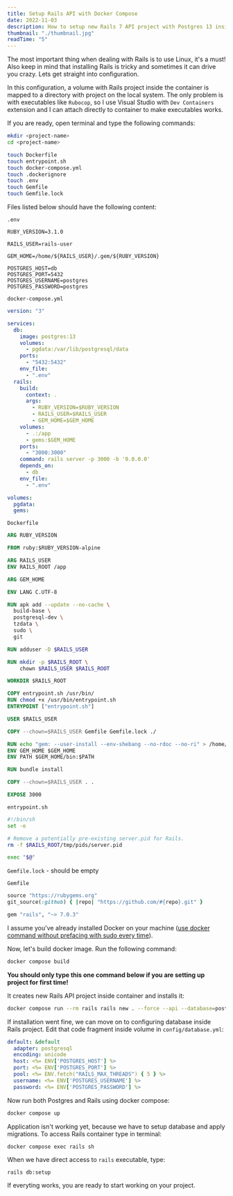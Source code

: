 ```yaml
---
title: Setup Rails API with Docker Compose
date: 2022-11-03
description: How to setup new Rails 7 API project with Postgres 13 inside Docker containers.
thumbnail: "./thumbnail.jpg"
readTime: "5"
---
```


The most important thing when dealing with Rails is to use Linux, it's a must! Also keep in mind that installing Rails is tricky and sometimes it can drive you crazy. Lets get straight into configuration.

In this configuration, a volume with Rails project inside the container is mapped to a directory with project on the local system. The only problem is with executables like `Rubocop`, so I use Visual Studio with `Dev Containers` extension and I can attach directly to container to make executables works. 

If you are ready, open terminal and type the following commands:
```bash
mkdir <project-name>
cd <project-name>

touch Dockerfile
touch entrypoint.sh
touch docker-compose.yml
touch .dockerignore
touch .env
touch Gemfile
touch Gemfile.lock
```

Files listed below should have the following content:

`.env`
```
RUBY_VERSION=3.1.0

RAILS_USER=rails-user

GEM_HOME=/home/${RAILS_USER}/.gem/${RUBY_VERSION}

POSTGRES_HOST=db
POSTGRES_PORT=5432
POSTGRES_USERNAME=postgres
POSTGRES_PASSWORD=postgres
```

`docker-compose.yml`
```yml
version: "3"

services:
  db:
    image: postgres:13
    volumes:
      - pgdata:/var/lib/postgresql/data
    ports:
      - "5432:5432"
    env_file:
      - ".env"
  rails:
    build:
      context: .
      args:
        - RUBY_VERSION=$RUBY_VERSION
        - RAILS_USER=$RAILS_USER
        - GEM_HOME=$GEM_HOME
    volumes:
      - .:/app
      - gems:$GEM_HOME
    ports:
      - "3000:3000"
    command: rails server -p 3000 -b '0.0.0.0'
    depends_on:
      - db
    env_file:
      - ".env"

volumes:
  pgdata:
  gems:
```

`Dockerfile`
```dockerfile
ARG RUBY_VERSION

FROM ruby:$RUBY_VERSION-alpine

ARG RAILS_USER
ENV RAILS_ROOT /app

ARG GEM_HOME

ENV LANG C.UTF-8

RUN apk add --update --no-cache \
  build-base \
  postgresql-dev \
  tzdata \
  sudo \
  git

RUN adduser -D $RAILS_USER

RUN mkdir -p $RAILS_ROOT \
    chown $RAILS_USER $RAILS_ROOT

WORKDIR $RAILS_ROOT

COPY entrypoint.sh /usr/bin/
RUN chmod +x /usr/bin/entrypoint.sh
ENTRYPOINT ["entrypoint.sh"]

USER $RAILS_USER

COPY --chown=$RAILS_USER Gemfile Gemfile.lock ./

RUN echo "gem: --user-install --env-shebang --no-rdoc --no-ri" > /home/$RAILS_USER/.gemrc
ENV GEM_HOME $GEM_HOME
ENV PATH $GEM_HOME/bin:$PATH

RUN bundle install

COPY --chown=$RAILS_USER . .

EXPOSE 3000
```

`entrypoint.sh`
```bash
#!/bin/sh
set -e

# Remove a potentially pre-existing server.pid for Rails.
rm -f $RAILS_ROOT/tmp/pids/server.pid

exec "$@"
```

`Gemfile.lock` - should be empty

`Gemfile`
```ruby
source "https://rubygems.org"
git_source(:github) { |repo| "https://github.com/#{repo}.git" }

gem "rails", "~> 7.0.3"
```

I assume you've already installed Docker on your machine ([use docker command without prefacing with sudo every time](https://docs.docker.com/engine/install/linux-postinstall/)).

Now, let's build docker image. Run the following command:
```bash
docker compose build
```

**You should only type this one command below if you are setting up project for first time!**

It creates new Rails API project inside container and installs it:
```bash
docker compose run --rm rails rails new . --force --api --database=postgresql --skip-test --skip-spring --skip-coffee
```

If installation went fine, we can move on to configuring database inside Rails project. Edit that code fragment inside volume in `config/database.yml`:
```yml
default: &default
  adapter: postgresql
  encoding: unicode
  host: <%= ENV['POSTGRES_HOST'] %>
  port: <%= ENV['POSTGRES_PORT'] %>
  pool: <%= ENV.fetch("RAILS_MAX_THREADS") { 5 } %>
  username: <%= ENV['POSTGRES_USERNAME'] %>
  password: <%= ENV['POSTGRES_PASSWORD'] %>
```

Now run both Postgres and Rails using docker compose:
``` bash
docker compose up
```

Application isn't working yet, because we have to setup database and apply migrations. To access Rails container type in terminal:
```bash
docker compose exec rails sh
```

When we have direct access to `rails` executable, type:
```
rails db:setup
```

If everyting works, you are ready to start working on your project.

